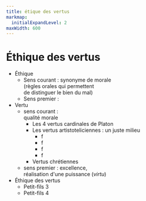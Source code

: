 ```yaml
---
title: étique des vertus
markmap:
  initialExpandLevel: 2
maxWidth: 600
---
```

# Éthique des vertus
- Éthique
  - Sens courant : synonyme de morale <br>(règles orales qui permettent <br>de distinguer le bien du mal)
  - Sens premier : 
- Vertu <!--fold-->
  - sens courant : <br> qualité morale
    - Les 4 vertus cardinales de Platon
    - Les vertus artistoteliciennes : un juste milieu
      - f
      - f
      - f
      - f
    - Vertus chrétiennes
  - sens premier : excellence, <br> réalisation d'une puissance (*virtu*)
- Éthique des vertus
  - Petit-fils 3
  - Petit-fils 4